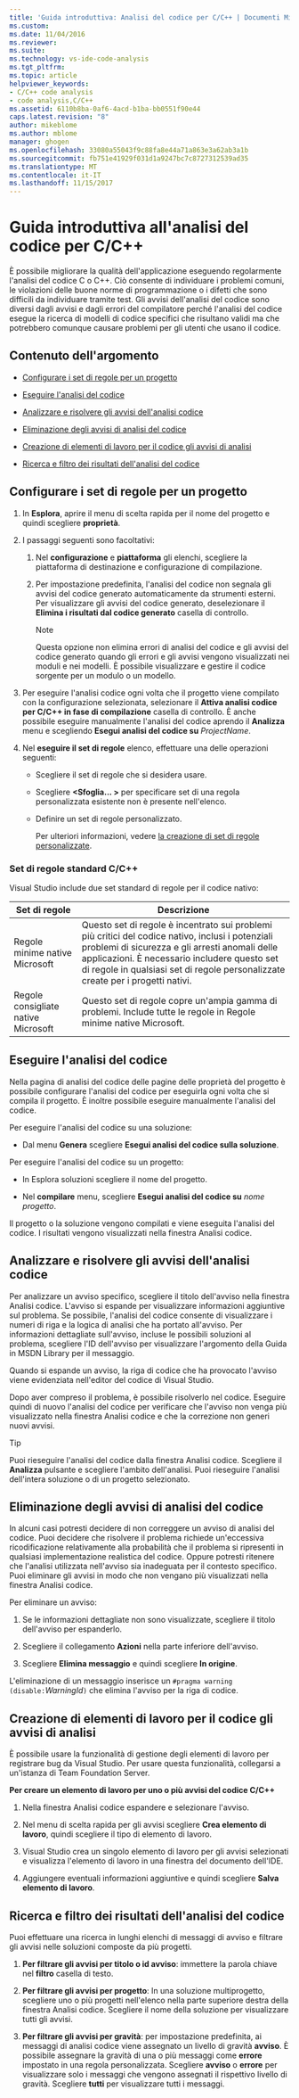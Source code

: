 ```yaml
---
title: 'Guida introduttiva: Analisi del codice per C/C++ | Documenti Microsoft'
ms.custom: 
ms.date: 11/04/2016
ms.reviewer: 
ms.suite: 
ms.technology: vs-ide-code-analysis
ms.tgt_pltfrm: 
ms.topic: article
helpviewer_keywords:
- C/C++ code analysis
- code analysis,C/C++
ms.assetid: 6110b8ba-0af6-4acd-b1ba-bb0551f90e44
caps.latest.revision: "8"
author: mikeblome
ms.author: mblome
manager: ghogen
ms.openlocfilehash: 33080a55043f9c88fa8e44a71a863e3a62ab3a1b
ms.sourcegitcommit: fb751e41929f031d1a9247bc7c8727312539ad35
ms.translationtype: MT
ms.contentlocale: it-IT
ms.lasthandoff: 11/15/2017
---
```

# <a name="quick-start-code-analysis-for-cc"></a>Guida introduttiva all'analisi del codice per C/C++
È possibile migliorare la qualità dell'applicazione eseguendo regolarmente l'analisi del codice C o C++. Ciò consente di individuare i problemi comuni, le violazioni delle buone norme di programmazione o i difetti che sono difficili da individuare tramite test. Gli avvisi dell'analisi del codice sono diversi dagli avvisi e dagli errori del compilatore perché l'analisi del codice esegue la ricerca di modelli di codice specifici che risultano validi ma che potrebbero comunque causare problemi per gli utenti che usano il codice.  
  
## <a name="in-this-topic"></a>Contenuto dell'argomento  
  
-   [Configurare i set di regole per un progetto](../code-quality/quick-start-code-analysis-for-c-cpp.md#BKMK_ConfigureRuleSets)  
  
-   [Eseguire l'analisi del codice](../code-quality/quick-start-code-analysis-for-c-cpp.md#BKMK_Run)  
  
-   [Analizzare e risolvere gli avvisi dell'analisi codice](../code-quality/quick-start-code-analysis-for-c-cpp.md#BKMK_Analyze)  
  
-   [Eliminazione degli avvisi di analisi del codice](../code-quality/quick-start-code-analysis-for-c-cpp.md#BKMK_Suppress)  
  
-   [Creazione di elementi di lavoro per il codice gli avvisi di analisi](../code-quality/quick-start-code-analysis-for-c-cpp.md#BKMK_Creating_work_items_for_code_analysis_warnings)  
  
-   [Ricerca e filtro dei risultati dell'analisi del codice](../code-quality/quick-start-code-analysis-for-c-cpp.md#BKMK_Search)  
  
##  <a name="BKMK_ConfigureRuleSets"></a>Configurare i set di regole per un progetto  
  
1.  In **Esplora**, aprire il menu di scelta rapida per il nome del progetto e quindi scegliere **proprietà**.  
  
2.  I passaggi seguenti sono facoltativi:  
  
    1.  Nel **configurazione** e **piattaforma** gli elenchi, scegliere la piattaforma di destinazione e configurazione di compilazione.  
  
    2.  Per impostazione predefinita, l'analisi del codice non segnala gli avvisi del codice generato automaticamente da strumenti esterni. Per visualizzare gli avvisi del codice generato, deselezionare il **Elimina i risultati dal codice generato** casella di controllo.  
  
        > [!NOTE]
        >  Questa opzione non elimina errori di analisi del codice e gli avvisi del codice generato quando gli errori e gli avvisi vengono visualizzati nei moduli e nei modelli. È possibile visualizzare e gestire il codice sorgente per un modulo o un modello.  
  
3.  Per eseguire l'analisi codice ogni volta che il progetto viene compilato con la configurazione selezionata, selezionare il **Attiva analisi codice per C/C++ in fase di compilazione** casella di controllo. È anche possibile eseguire manualmente l'analisi del codice aprendo il **Analizza** menu e scegliendo **Esegui analisi del codice su** *ProjectName*.  
  
4.  Nel **eseguire il set di regole** elenco, effettuare una delle operazioni seguenti:  
  
    -   Scegliere il set di regole che si desidera usare.  
  
    -   Scegliere  **\<Sfoglia... >** per specificare set di una regola personalizzata esistente non è presente nell'elenco.  
  
    -   Definire un set di regole personalizzato.  
  
         Per ulteriori informazioni, vedere [la creazione di set di regole personalizzate](../code-quality/creating-custom-code-analysis-rule-sets.md).  
  
### <a name="standard-cc-rule-sets"></a>Set di regole standard C/C++  
 Visual Studio include due set standard di regole per il codice nativo:  
  
|Set di regole|Descrizione|  
|--------------|-----------------|  
|Regole minime native Microsoft|Questo set di regole è incentrato sui problemi più critici del codice nativo, inclusi i potenziali problemi di sicurezza e gli arresti anomali delle applicazioni. È necessario includere questo set di regole in qualsiasi set di regole personalizzate create per i progetti nativi.|  
|Regole consigliate native Microsoft|Questo set di regole copre un'ampia gamma di problemi. Include tutte le regole in Regole minime native Microsoft.|  
  
##  <a name="BKMK_Run"></a>Eseguire l'analisi del codice  
 Nella pagina di analisi del codice delle pagine delle proprietà del progetto è possibile configurare l'analisi del codice per eseguirla ogni volta che si compila il progetto. È inoltre possibile eseguire manualmente l'analisi del codice.  
  
 Per eseguire l'analisi del codice su una soluzione:  
  
-   Dal menu **Genera** scegliere **Esegui analisi del codice sulla soluzione**.  
  
 Per eseguire l'analisi del codice su un progetto:  
  
-   In Esplora soluzioni scegliere il nome del progetto.  
  
-   Nel **compilare** menu, scegliere **Esegui analisi del codice su** *nome progetto*.  
  
 Il progetto o la soluzione vengono compilati e viene eseguita l'analisi del codice. I risultati vengono visualizzati nella finestra Analisi codice.  
  
##  <a name="BKMK_Analyze"></a>Analizzare e risolvere gli avvisi dell'analisi codice  
 Per analizzare un avviso specifico, scegliere il titolo dell'avviso nella finestra Analisi codice. L'avviso si espande per visualizzare informazioni aggiuntive sul problema. Se possibile, l'analisi del codice consente di visualizzare i numeri di riga e la logica di analisi che ha portato all'avviso. Per informazioni dettagliate sull'avviso, incluse le possibili soluzioni al problema, scegliere l'ID dell'avviso per visualizzare l'argomento della Guida in MSDN Library per il messaggio.  
  
 Quando si espande un avviso, la riga di codice che ha provocato l'avviso viene evidenziata nell'editor del codice di Visual Studio.  
  
 Dopo aver compreso il problema, è possibile risolverlo nel codice. Eseguire quindi di nuovo l'analisi del codice per verificare che l'avviso non venga più visualizzato nella finestra Analisi codice e che la correzione non generi nuovi avvisi.  
  
> [!TIP]
>  Puoi rieseguire l'analisi del codice dalla finestra Analisi codice. Scegliere il **Analizza** pulsante e scegliere l'ambito dell'analisi. Puoi rieseguire l'analisi dell'intera soluzione o di un progetto selezionato.  
  
##  <a name="BKMK_Suppress"></a> Eliminazione degli avvisi di analisi del codice  
 In alcuni casi potresti decidere di non correggere un avviso di analisi del codice. Puoi decidere che risolvere il problema richiede un'eccessiva ricodificazione relativamente alla probabilità che il problema si ripresenti in qualsiasi implementazione realistica del codice. Oppure potresti ritenere che l'analisi utilizzata nell'avviso sia inadeguata per il contesto specifico. Puoi eliminare gli avvisi in modo che non vengano più visualizzati nella finestra Analisi codice.  
  
 Per eliminare un avviso:  
  
1.  Se le informazioni dettagliate non sono visualizzate, scegliere il titolo dell'avviso per espanderlo.  
  
2.  Scegliere il collegamento **Azioni** nella parte inferiore dell'avviso.  
  
3.  Scegliere **Elimina messaggio** e quindi scegliere **In origine**.  
  
 L'eliminazione di un messaggio inserisce un `#pragma warning (disable:`*WarningId*`)` che elimina l'avviso per la riga di codice.  
  
##  <a name="BKMK_Creating_work_items_for_code_analysis_warnings"></a>Creazione di elementi di lavoro per il codice gli avvisi di analisi  
 È possibile usare la funzionalità di gestione degli elementi di lavoro per registrare bug da Visual Studio. Per usare questa funzionalità, collegarsi a un'istanza di Team Foundation Server.  
  
 **Per creare un elemento di lavoro per uno o più avvisi del codice C/C++**  
  
1.  Nella finestra Analisi codice espandere e selezionare l'avviso.  
  
2.  Nel menu di scelta rapida per gli avvisi scegliere **Crea elemento di lavoro**, quindi scegliere il tipo di elemento di lavoro.  
  
3.  Visual Studio crea un singolo elemento di lavoro per gli avvisi selezionati e visualizza l'elemento di lavoro in una finestra del documento dell'IDE.  
  
4.  Aggiungere eventuali informazioni aggiuntive e quindi scegliere **Salva elemento di lavoro**.  
  
##  <a name="BKMK_Search"></a> Ricerca e filtro dei risultati dell'analisi del codice  
 Puoi effettuare una ricerca in lunghi elenchi di messaggi di avviso e filtrare gli avvisi nelle soluzioni composte da più progetti.  
  
1.  **Per filtrare gli avvisi per titolo o id avviso**: immettere la parola chiave nel **filtro** casella di testo.  
  
2.  **Per filtrare gli avvisi per progetto**: In una soluzione multiprogetto, scegliere uno o più progetti nell'elenco nella parte superiore destra della finestra Analisi codice. Scegliere il nome della soluzione per visualizzare tutti gli avvisi.  
  
3.  **Per filtrare gli avvisi per gravità**: per impostazione predefinita, ai messaggi di analisi codice viene assegnato un livello di gravità **avviso**. È possibile assegnare la gravità di una o più messaggi come **errore** impostato in una regola personalizzata. Scegliere **avviso** o **errore** per visualizzare solo i messaggi che vengono assegnati il rispettivo livello di gravità. Scegliere **tutti** per visualizzare tutti i messaggi.